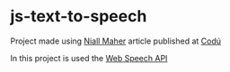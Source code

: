 # js-text-to-speech

Project made using [Niall Maher](https://www.codu.co/niall) article published at [Codú](https://www.codu.co/articles/portfolio-project-javascript-text-to-speech-app-using-the-web-speech-api-flbzkvcn)

In this project is used the [Web Speech API](https://developer.mozilla.org/en-US/docs/Web/API/Web_Speech_API)